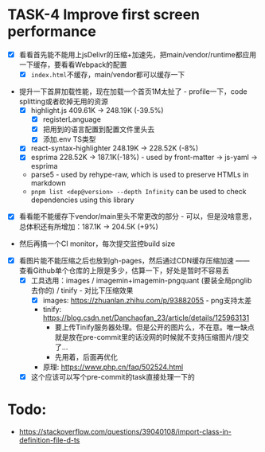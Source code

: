 # TASK-4 Improve first screen performance 

* [x] 看看首先能不能用上jsDelivr的压缩+加速先，把main/vendor/runtime都应用一下缓存，要看看Webpack的配置
  * [x] `index.html`不缓存，main/vendor都可以缓存一下
* 提升一下首屏加载性能，现在加载一个首页1M太扯了 - profile一下，code splitting或者砍掉无用的资源
  * [x] highlight.js 409.61K -> 248.19K (-39.5%)
    * [x] registerLanguage
    * [x] 把用到的语言配置到配置文件里头去
    * [x] 添加.env TS类型
  * [x] react-syntax-highlighter 248.19K -> 228.52K (-8%)
  * [x] esprima 228.52K -> 187.1K(-18%) - used by front-matter  -> js-yaml -> esprima
  * parse5 - used by rehype-raw, which is used to preserve HTMLs in markdown
  * `pnpm list <dep@version> --depth Infinity` can be used to check dependencies using this library
* [x] 看看能不能缓存下vendor/main里头不常更改的部分 - 可以，但是没啥意思，总体积还有所增加：187.1K -> 204.5K (+9%)
* 然后再搞一个CI monitor，每次提交监控build size
* [x] 看图片能不能压缩之后也放到gh-pages，然后通过CDN缓存压缩加速 —— 查看Github单个仓库的上限是多少，估算一下，好处是暂时不容易丢
  * [x] 工具选用：images / imagemin+imagemin-pngquant (要装全局pnglib去你的) / tinify - 对比下压缩效果
    * [x] images: https://zhuanlan.zhihu.com/p/93882055 - png支持太差
    * tinify: https://blog.csdn.net/Danchaofan_23/article/details/125963131
      * 要上传Tinify服务器处理。但是公开的图片么，不在意。唯一缺点就是放在pre-commit里的话没网的时候就不支持压缩图片/提交了…
      * 先用着，后面再优化
    * 原理: https://www.php.cn/faq/502524.html
  * [x] 这个应该可以写个pre-commit的task直接处理一下的

# Todo:

* https://stackoverflow.com/questions/39040108/import-class-in-definition-file-d-ts
